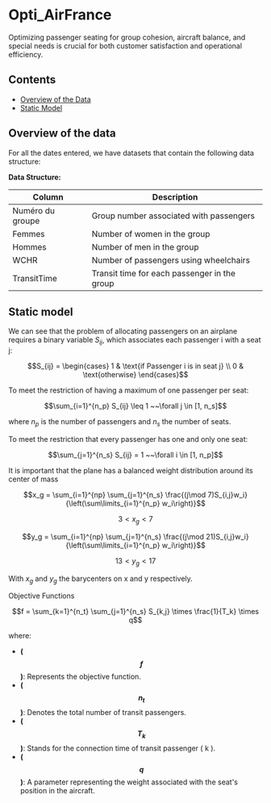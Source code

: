 # Opti_AirFrance

Optimizing passenger seating for group cohesion, aircraft balance, and special needs is crucial for both customer satisfaction and operational efficiency. 

## Contents
- [Overview of the Data](#overview-of-the-data)
- [Static Model](#static-model)

## Overview of the data

For all the dates entered, we have datasets that contain the following data structure:

**Data Structure:**

| Column           | Description                                   |
|------------------|-----------------------------------------------|
| Numéro du groupe | Group number associated with passengers      |
| Femmes           | Number of women in the group                  |
| Hommes           | Number of men in the group                    |
| WCHR             | Number of passengers using wheelchairs        |
| TransitTime      | Transit time for each passenger in the group  |

## Static model

We can see that the problem of allocating passengers on an airplane requires a binary variable $S_{ij}$, which associates each passenger i with a seat j:


$$S_{ij} = 
\begin{cases} 
1 & \text{if Passenger i is in seat j} \\ 
0 & \text{otherwise} 
\end{cases}$$ 


To meet the restriction of having a maximum of one passenger per seat:


$$\sum_{i=1}^{n_p} S_{ij} \leq 1 ~~\forall j \in [1, n_s]$$


where $n_p$ is the number of passengers and $n_s$ the number of seats.

To meet the restriction that every passenger has one and only one seat:


$$\sum_{j=1}^{n_s} S_{ij} = 1 ~~\forall i \in [1, n_p]$$

It is important that the plane has a balanced weight distribution around its center of mass

$$x_g = \sum_{i=1}^{np} \sum_{j=1}^{n_s} \frac{(j\mod 7)S_{i,j}w_i}{\left(\sum\limits_{i=1}^{n_p} w_i\right)}$$

$$3 < x_g < 7$$

$$y_g = \sum_{i=1}^{np} \sum_{j=1}^{n_s} \frac{(j\mod 21)S_{i,j}w_i}{\left(\sum\limits_{i=1}^{n_p} w_i\right)}$$

$$13 < y_g < 17$$

With $x_g$ and $y_g$ the barycenters on x and y respectively.

Objective Functions

$$f = \sum_{k=1}^{n_t} \sum_{j=1}^{n_s} S_{k,j} \times \frac{1}{T_k} \times q$$

where: 


- **\( $$f$$ \)**: Represents the objective function.
- **\( $$n_t$$ \)**: Denotes the total number of transit passengers.
- **\( $$T_k$$ \)**: Stands for the connection time of transit passenger \( k \).
- **\( $$q$$ \)**: A parameter representing the weight associated with the seat's position in the aircraft.
